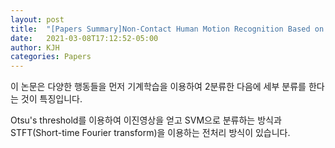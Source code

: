 ```yaml
---
layout: post
title:  "[Papers Summary]Non-Contact Human Motion Recognition Based on UWB Radar "
date:   2021-03-08T17:12:52-05:00
author: KJH
categories: Papers
---
```


이 논문은 다양한 행동들을 먼저 기계학습을 이용하여 2분류한 다음에
세부 분류를 한다는 것이 특징입니다.

Otsu's threshold를 이용하여 이진영상을 얻고 SVM으로 분류하는 방식과
STFT(Short-time Fourier transform)을 이용하는 전처리 방식이 있습니다.
